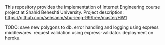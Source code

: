 This repository provides the implementation of Internet Engineering course project at Shahid Beheshti University.
Project description: https://github.com/sehsanm/sbu-ieng-99/tree/master/HW1

TODO:
save new polygons to db.
error handling and logging using express middlewares.
request validation using express-validator.
deployment on heroku.
